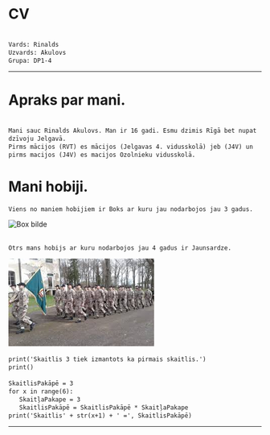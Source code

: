 # CV
```

Vards: Rinalds
Uzvards: Akulovs
Grupa: DP1-4

```
---
# Apraks par mani.
```

Mani sauc Rinalds Akulovs. Man ir 16 gadi. Esmu dzimis Rīgā bet nupat dzīvoju Jelgavā.
Pirms mācijos (RVT) es mācijos (Jelgavas 4. vidusskolā) jeb (J4V) un pirms macijos (J4V) es macijos Ozolnieku vidusskolā.

```
# Mani hobiji.

```
Viens no maniem hobijiem ir Boks ar kuru jau nodarbojos jau 3 gadus.
```
![Box bilde](https://www.google.com/url?sa=i&url=https%3A%2F%2Fallegro.pl%2Fartykul%2Fco-jest-potrzebne-by-uprawiac-boks-56567&psig=AOvVaw1Xo7vCtlJMFcgO77bGtFxU&ust=1612347890077000&source=images&cd=vfe&ved=0CAIQjRxqFwoTCJjhl43-yu4CFQAAAAAdAAAAABAJ)

```

Otrs mans hobijs ar kuru nodarbojos jau 4 gadus ir Jaunsardze.

```
![Jaunsardzes bilde](jauns.jpg)

```
print('Skaitlis 3 tiek izmantots ka pirmais skaitlis.')
print()

SkaitlisPakāpē = 3 
for x in range(6): 
   SkaitļaPakape = 3 
   SkaitlisPakāpē = SkaitlisPakāpē * SkaitļaPakape 
print('Skaitlis' + str(x+1) + ' =', SkaitlisPakāpē)
```
---
